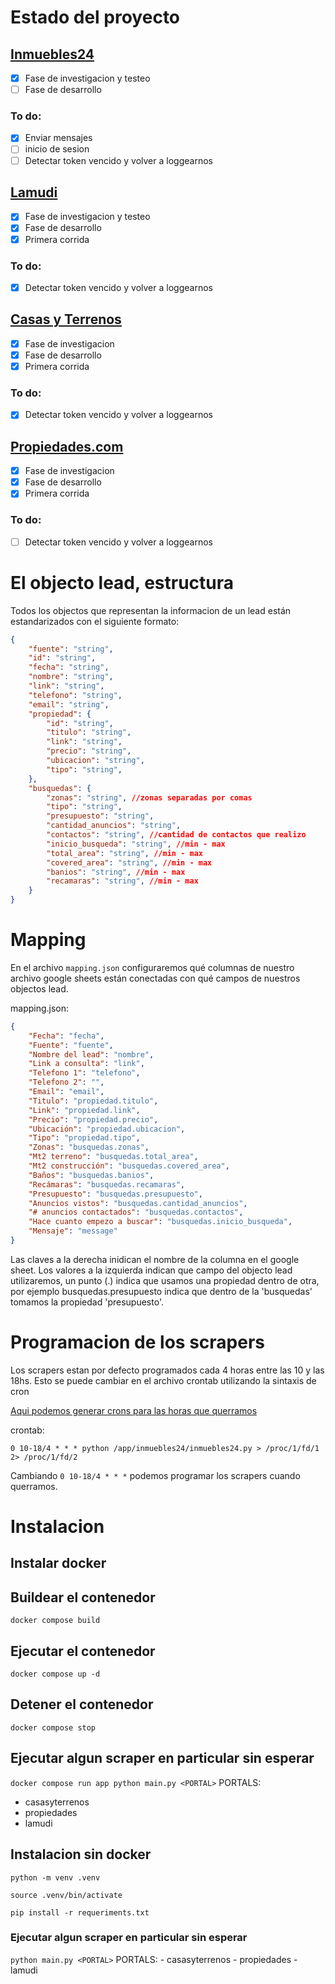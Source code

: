 # Estado del proyecto

## [Inmuebles24](src/inmuebles24/inmuebles24.md)

- [X] Fase de investigacion y testeo
- [ ] Fase de desarrollo

### To do:

- [X] Enviar mensajes
- [ ] inicio de sesion
- [ ] Detectar token vencido y volver a loggearnos

## [Lamudi]()

- [X] Fase de investigacion y testeo
- [X] Fase de desarrollo
- [X] Primera corrida

### To do:

- [X] Detectar token vencido y volver a loggearnos

## [Casas y Terrenos]()

- [X] Fase de investigacion
- [X] Fase de desarrollo
- [X] Primera corrida

### To do:

- [X] Detectar token vencido y volver a loggearnos

## [Propiedades.com]()

- [X] Fase de investigacion
- [X] Fase de desarrollo
- [X] Primera corrida

### To do:

- [ ] Detectar token vencido y volver a loggearnos

# El objecto lead, estructura

Todos los objectos que representan la informacion de un lead están estandarizados con el siguiente formato:

```json
{
    "fuente": "string",
    "id": "string",
    "fecha": "string",
    "nombre": "string",
    "link": "string",
    "telefono": "string",
    "email": "string",
    "propiedad": {
        "id": "string",
        "titulo": "string",
        "link": "string",
        "precio": "string",
        "ubicacion": "string",
        "tipo": "string",
    },
    "busquedas": {
        "zonas": "string", //zonas separadas por comas
        "tipo": "string", 
        "presupuesto": "string",
        "cantidad_anuncios": "string",
        "contactos": "string", //cantidad de contactos que realizo
        "inicio_busqueda": "string", //min - max
        "total_area": "string", //min - max
        "covered_area": "string", //min - max
        "banios": "string", //min - max
        "recamaras": "string", //min - max
    }
}
```

# Mapping

En el archivo `mapping.json` configuraremos qué columnas de nuestro archivo google sheets están conectadas con qué campos de nuestros objectos lead.

mapping.json:

```json
{
    "Fecha": "fecha", 
    "Fuente": "fuente", 
    "Nombre del lead": "nombre", 
    "Link a consulta": "link", 
    "Telefono 1": "telefono", 
    "Telefono 2": "", 
    "Email": "email", 
    "Titulo": "propiedad.titulo", 
    "Link": "propiedad.link", 
    "Precio": "propiedad.precio", 
    "Ubicación": "propiedad.ubicacion", 
    "Tipo": "propiedad.tipo", 
    "Zonas": "busquedas.zonas",
    "Mt2 terreno": "busquedas.total_area",
    "Mt2 construcción": "busquedas.covered_area", 
    "Baños": "busquedas.banios", 
    "Recámaras": "busquedas.recamaras", 
    "Presupuesto": "busquedas.presupuesto", 
    "Anuncios vistos": "busquedas.cantidad_anuncios", 
    "# anuncios contactados": "busquedas.contactos", 
    "Hace cuanto empezo a buscar": "busquedas.inicio_busqueda",
    "Mensaje": "message"
}
```

Las claves a la derecha inidican el nombre de la columna en el google sheet.
Los valores a la izquierda indican que campo del objecto lead utilizaremos, un punto (.) indica que usamos una propiedad dentro de otra, por ejemplo busquedas.presupuesto indica que dentro de la 'busquedas' tomamos la propiedad 'presupuesto'.

# Programacion de los scrapers

Los scrapers estan por defecto programados cada 4 horas entre las 10 y las 18hs.
Esto se puede cambiar en el archivo crontab utilizando la sintaxis de cron

[Aqui podemos generar crons para las horas que querramos](https://crontab.guru/)

crontab:

```shell
0 10-18/4 * * * python /app/inmuebles24/inmuebles24.py > /proc/1/fd/1 2> /proc/1/fd/2
```

Cambiando `0 10-18/4 * * *` podemos programar los scrapers cuando querramos.

# Instalacion

## Instalar docker

## Buildear el contenedor

   `docker compose build`

## Ejecutar el contenedor

 `docker compose up -d`

## Detener el contenedor

 `docker compose stop`

## Ejecutar algun scraper en particular sin esperar

 `docker compose run app python main.py <PORTAL>`
 PORTALS:

- casasyterrenos
- propiedades
- lamudi

## Instalacion sin docker

  `python -m venv .venv`

  `source .venv/bin/activate`

  `pip install -r requeriments.txt`

### Ejecutar algun scraper en particular sin esperar

   `python main.py <PORTAL>`
    PORTALS:
    - casasyterrenos
    - propiedades
    - lamudi
